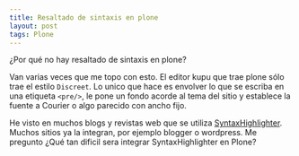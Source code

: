 ```yaml
---
title: Resaltado de sintaxis en plone
layout: post
tags: Plone
---
```


¿Por qué no hay resaltado de sintaxis en plone?

Van varias veces que me topo con esto. El editor kupu que trae plone sólo
trae el estilo `Discreet`. Lo unico que hace es envolver lo que se escriba en
una etiqueta `<pre/>`, le pone un fondo acorde al tema del sitio y establece la
fuente a Courier o algo parecido con ancho fijo.

He visto en muchos blogs y revistas web que se utiliza [SyntaxHighlighter](http://alexgorbatchev.com/wiki/SyntaxHighlighter).
Muchos sitios ya la integran, por ejemplo blogger o wordpress.  Me pregunto
¿Qué tan dificil sera integrar SyntaxHighlighter en Plone?
